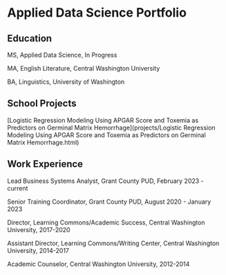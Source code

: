 # Applied Data Science Portfolio

## Education

MS, Applied Data Science, In Progress

MA, English Literature, Central Washington University

BA, Linguistics, University of Washington


## School Projects
[Logistic Regression Modeling Using APGAR Score and Toxemia as Predictors on Germinal Matrix Hemorrhage](projects/Logistic Regression Modeling Using APGAR Score and Toxemia as Predictors on Germinal Matrix Hemorrhage.html)



## Work Experience
Lead Business Systems Analyst, Grant County PUD, February 2023 - current

Senior Training Coordinator, Grant County PUD, August 2020 - January 2023

Director, Learning Commons/Academic Success, Central Washington University, 2017-2020

Assistant Director, Learning Commons/Writing Center, Central Washington University, 2014-2017

Academic Counselor, Central Washington University, 2012-2014

